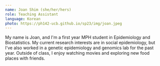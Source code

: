 ```yaml
---
name: Joan Shim (she/her/hers)
role: Teaching Assistant
language: Korean
photo: https://ph142-ucb.github.io/sp23/img/joan.jpeg
---
```


My name is Joan, and I'm a first year MPH student in Epidemiology and Biostatistics. My current research interests are in social epidemiology, but I've also worked in a genetic epidemiology and genomics lab for the past year. Outside of class, I enjoy watching movies and exploring new food places with friends.